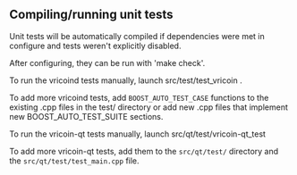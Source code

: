 Compiling/running unit tests
------------------------------------

Unit tests will be automatically compiled if dependencies were met in configure
and tests weren't explicitly disabled.

After configuring, they can be run with 'make check'.

To run the vricoind tests manually, launch src/test/test_vricoin .

To add more vricoind tests, add `BOOST_AUTO_TEST_CASE` functions to the existing
.cpp files in the test/ directory or add new .cpp files that
implement new BOOST_AUTO_TEST_SUITE sections.

To run the vricoin-qt tests manually, launch src/qt/test/vricoin-qt_test

To add more vricoin-qt tests, add them to the `src/qt/test/` directory and
the `src/qt/test/test_main.cpp` file.
